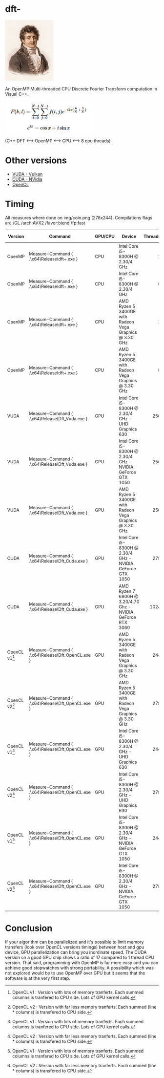 # dft-

<img src="/img/fourier.jpg" height="200">

An OpenMP Multi-threaded CPU Discrete Fourier Transform computation in Visual C++.

<img src="/img/formula.png">

(C++ DFT <--> OpenMP <--> CPU <--> 8 cpu threads)

# Other versions

* [VUDA - Vulkan](https://github.com/rodolphe74/Dft_Vuda)
* [CUDA - NVidia](https://github.com/rodolphe74/Dft_Cuda)
* [OpenCL](https://github.com/rodolphe74/Dft_OpenCL)

# Timing

All measures where done on img/coin.png (278x244).
Compilations flags are /GL /arch:AVX2 /favor:blend /fp:fast 

Version | Command                                    | GPU/CPU | Device                                                     | Threads  | Time (sec) |
---     | -------                                    | ------- | ------                                                     | -------: | ----:      |
OpenMP  | Measure-Command { .\x64\Release\dft+.exe }     | CPU     | Intel Core i5-8300H @ 2.30/4 GHz                           | 1        | 173        |
OpenMP  | Measure-Command { .\x64\Release\dft+.exe }     | CPU     | Intel Core i5-8300H @ 2.30/4 GHz                           | 8        | 38         |
OpenMP  | Measure-Command { .\x64\Release\dft+.exe }     | CPU     | AMD Ryzen 5 3400GE with Radeon Vega Graphics @ 3.30 GHz    | 1        | 174        |
OpenMP  | Measure-Command { .\x64\Release\dft+.exe }     | CPU     | AMD Ryzen 5 3400GE with Radeon Vega Graphics @ 3.30 GHz    | 8        | 36         |
VUDA    | Measure-Command { .\x64\Release\Dft_Vuda.exe } | GPU     | Intel Core i5-8300H @ 2.30/4 GHz - UHD Graphics 630        | 256      | 332        |
VUDA    | Measure-Command { .\x64\Release\Dft_Vuda.exe } | GPU     | Intel Core i5-8300H @ 2.30/4 GHz - NVIDIA GeForce GTX 1050 | 256      | 40         |
VUDA    | Measure-Command { .\x64\Release\Dft_Vuda.exe } | GPU     | AMD Ryzen 5 3400GE with Radeon Vega Graphics @ 3.30 GHz    | 256      | 53         |
CUDA    | Measure-Command { .\x64\Release\Dft_Cuda.exe } | GPU     | Intel Core i5-8300H @ 2.30/4 GHz - NVIDIA GeForce GTX 1050 | 278      | 10         |
CUDA    | Measure-Command { .\x64\Release\Dft_Cuda.exe } | GPU     | AMD Ryzen 7 6800H @ 3.20/4.70 Ghz - NVIDIA GeForce RTX 3060 | 1024      | 7         |
OpenCL v1[^1]   | Measure-Command { .\x64\Release\Dft_OpenCL.exe } | GPU     | AMD Ryzen 5 3400GE with Radeon Vega Graphics @ 3.30 GHz | 244      | 3607       |
OpenCL v2[^2]   | Measure-Command { .\x64\Release\Dft_OpenCL.exe } | GPU     | AMD Ryzen 5 3400GE with Radeon Vega Graphics @ 3.30 GHz | 278      | 22         |
OpenCL v1[^1]   | Measure-Command { .\x64\Release\Dft_OpenCL.exe } | GPU     | Intel Core i5-8300H @ 2.30/4 GHz - UHD Graphics 630 | 244      | 3397       |
OpenCL v2[^2]   | Measure-Command { .\x64\Release\Dft_OpenCL.exe } | GPU     | Intel Core i5-8300H @ 2.30/4 GHz - UHD Graphics 630 | 278      | 45         |
OpenCL v1[^1]   | Measure-Command { .\x64\Release\Dft_OpenCL.exe } | GPU     | Intel Core i5-8300H @ 2.30/4 GHz - NVIDIA GeForce GTX 1050 | 244      | 2085       |
OpenCL v2[^2]   | Measure-Command { .\x64\Release\Dft_OpenCL.exe } | GPU     | Intel Core i5-8300H @ 2.30/4 GHz - NVIDIA GeForce GTX 1050 | 278      | 12         |


# Conclusion

If your algorithm can be parallelized and it's possible to limit memory transfers (look over OpenCL versions timings) between host and gpu device, GPU parallelization can bring you inordinate speed. The CUDA version on a good GPU chip shows a ratio of 17 compared to 1 thread CPU version.
That said, programming with OpenMP is far more easy and you can achieve good stopwatches with strong portability.
A possibility which was not explored would be to use OpenMP over GPU but it seems that the software is at the very first step.

[^1]: OpenCL v1 : Version with lots of memory tranferts. Each summed columns is tranfered to CPU side. Lots of GPU kernel calls.
[^2]: OpenCL v2 : Version with far less memory tranferts. Each summed (line * columns) is transfered to CPU side.

